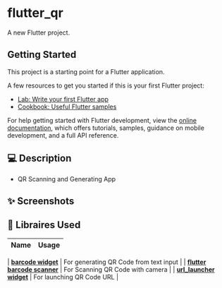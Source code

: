# flutter_qr

A new Flutter project.

## Getting Started

This project is a starting point for a Flutter application.

A few resources to get you started if this is your first Flutter project:

- [Lab: Write your first Flutter app](https://docs.flutter.dev/get-started/codelab)
- [Cookbook: Useful Flutter samples](https://docs.flutter.dev/cookbook)

For help getting started with Flutter development, view the
[online documentation](https://docs.flutter.dev/), which offers tutorials,
samples, guidance on mobile development, and a full API reference.





## 💻 Description
- QR Scanning and Generating App


## ✨ Screenshots







## 🔌 Libraires Used

| Name                                                    | Usage                                               |
| ------------------------------------------------------- | --------------------------------------------------- |

| [**barcode widget**](https://pub.dev/packages/barcode_widget)   |  For generating QR Code from text input        |
| [**flutter barcode scanner**](https://pub.dev/packages/flutter_barcode_scanner)   |  For Scanning QR Code with camera      |
| [**url_launcher widget**](https://pub.dev/packages/url_launcher)   |  For launching QR Code URL      |







